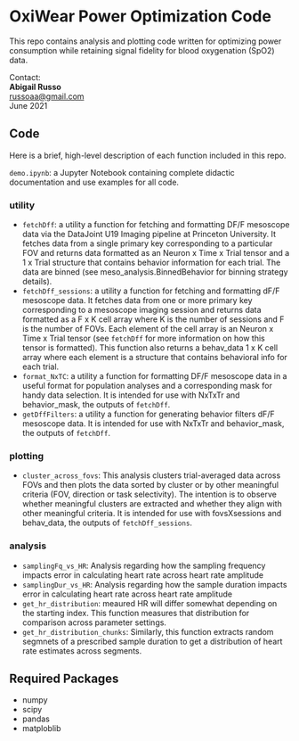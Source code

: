 OxiWear Power Optimization Code
===========================================

This repo contains analysis and plotting code written for optimizing power consumption while retaining signal fidelity for blood oxygenation (SpO2) data.

Contact:\
**Abigail Russo**\
russoaa@gmail.com\
June 2021

## Code
Here is a brief, high-level description of each function included in this repo. 

`demo.ipynb`: a Jupyter Notebook containing complete didactic documentation and use examples for all code.

### utility

- `fetchDff`: a utility a function for fetching and formatting DF/F mesoscope data via the DataJoint U19 Imaging pipeline at Princeton University.  It fetches data from a single primary key corresponding to a particular FOV and returns data formatted as an Neuron x Time x Trial tensor and a 1 x Trial structure that contains behavior information for each trial. The data are binned (see meso_analysis.BinnedBehavior for binning strategy details).
- `fetchDff_sessions`: a utility a function for fetching and formatting dF/F mesoscope data.  It fetches data from one or more primary key corresponding to a mesoscope imaging session and returns data formatted as a F x K cell array where K is the number of sessions and F is the number of FOVs. Each element of the cell array is an Neuron x Time x Trial tensor (see `fetchDff` for more information on how this tensor is formatted). This function also returns a behav_data 1 x K cell array where each element is a structure that contains behavioral info for each trial. 
- `format_NxTC`: a utility a function for formatting DF/F mesoscope data in a useful format for population analyses and a corresponding mask for handy data selection. It is intended for use with NxTxTr and behavior_mask, the outputs of `fetchDff`.
- `getDffFilters`: a utility a function for generating behavior filters dF/F mesoscope data. It is intended for use with NxTxTr and behavior_mask, the outputs of `fetchDff`.


### plotting

- `cluster_across_fovs`: This analysis clusters trial-averaged data across FOVs and then plots the data sorted by cluster or by other meaningful criteria (FOV, direction or task selectivity). The intention is to observe whether meaningful clusters are extracted and whether they align with other meaningful criteria. It is intended for use with fovsXsessions and behav_data, the outputs of `fetchDff_sessions`.

### analysis
- `samplingFq_vs_HR`: Analysis regarding how the sampling frequency impacts error in calculating heart rate across heart rate amplitude
- `samplingDur_vs_HR`: Analysis regarding how the sample duration impacts error in calculating heart rate across heart rate amplitude
- `get_hr_distribution`:  meaured HR will differ somewhat depending on the starting index. This function measures that distribution for comparison across parameter settings.
- `get_hr_distribution_chunks`:  Similarly, this function extracts random segmnets of a prescribed sample duration to get a distribution of heart rate estimates across segments. 


## Required Packages
- numpy
- scipy
- pandas
- matploblib
